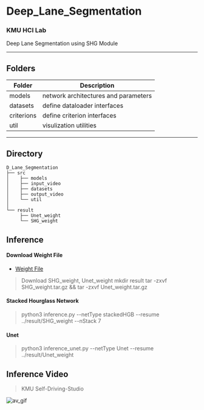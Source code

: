 # Deep_Lane_Segmentation
### KMU HCI Lab
Deep Lane Segmentation using SHG Module

-----
Folders
-----
| Folder     | Description                  |
|------------|------------------------------|
| models      | network architectures and parameters |
| datasets   | define dataloader interfaces |
| criterions | define criterion interfaces  |
| util       | visulization utilities       |

-----
Directory
-----
```
D_Lane_Segmentation
├── src
│    ├── models
│    ├── input_video
│    ├── datasets   
│    ├── output_video
│    └── util
│
└── result
     ├── Unet_weight
     └── SHG_weight
```

## Inference
#### Download Weight File
- [Weight File](https://drive.google.com/drive/folders/18q5HJHThWr_uRyEm6_CkWK74C5ufr2WQ?usp=sharing)
> Download SHG_weight, Unet_weight
> mkdir result
> tar -zxvf SHG_weight.tar.gz && tar -zxvf Unet_weight.tar.gz

#### Stacked Hourglass Network
> python3 inference.py --netType stackedHGB --resume ../result/SHG_weight --nStack 7
#### Unet
> python3 inference_unet.py --netType Unet --resume ../result/Unet_weight

## Inference Video
> KMU Self-Driving-Studio

![av_gif](./gif/Driving_Studio_Output.gif)
